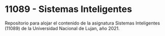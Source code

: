# 11089 - Sistemas Inteligentes
Repositorio para alojar el contenido de la asignatura Sistemas Inteligentes (11089) de la Universidad Nacional de Lujan, año 2021.
